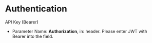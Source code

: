 # Authentication

API Key (Bearer)

* Parameter Name: **Authorization**, in: header. Please enter JWT with Bearer into the field.
